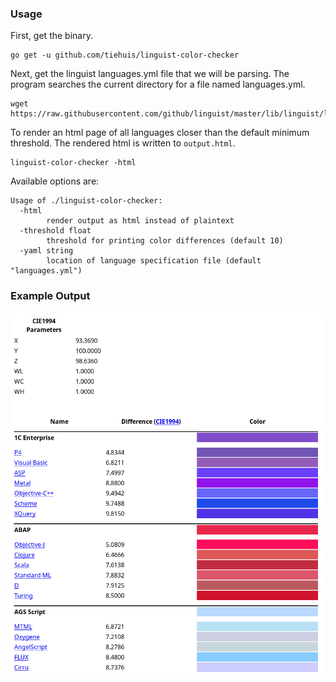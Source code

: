 ### Usage

First, get the binary.

    go get -u github.com/tiehuis/linguist-color-checker

Next, get the linguist languages.yml file that we will be parsing. The program
searches the current directory for a file named languages.yml.

    wget https://raw.githubusercontent.com/github/linguist/master/lib/linguist/languages.yml

To render an html page of all languages closer than the default minimum threshold.
The rendered html is written to `output.html`.

    linguist-color-checker -html

Available options are:

    Usage of ./linguist-color-checker:
      -html
            render output as html instead of plaintext
      -threshold float
            threshold for printing color differences (default 10)
      -yaml string
            location of language specification file (default "languages.yml")

### Example Output

![Example Output](./example.png)
